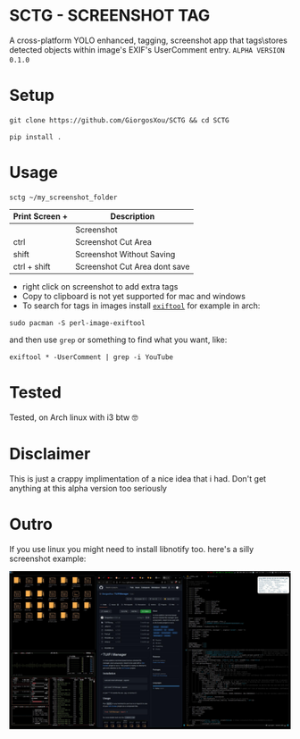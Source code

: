 # SCTG - SCREENSHOT TAG 
A cross-platform YOLO enhanced, tagging, screenshot app that tags\\stores detected objects within image's EXIF's UserComment entry. `ALPHA VERSION 0.1.0`

# Setup
```terminal
git clone https://github.com/GiorgosXou/SCTG && cd SCTG
```
```terminal
pip install .
```


# Usage
```terminal
sctg ~/my_screenshot_folder
```

| Print Screen +   | Description |
|     ----         |    -----    |
|                  | Screenshot |
|    ctrl          | Screenshot Cut Area |
|    shift         | Screenshot Without Saving |
|    ctrl + shift  | Screenshot Cut Area dont save |

* right click on screenshot to add extra tags
* Copy to clipboard is not yet supported for mac and windows
* To search for tags in images install [`exiftool`](https://exiftool.org/) for example in arch:
```terminal
sudo pacman -S perl-image-exiftool
```
and then use `grep` or something to find what you want, like:
```terminal
exiftool * -UserComment | grep -i YouTube
```


# Tested
Tested, on Arch linux with i3 btw 🤓

# Disclaimer
This is just a crappy implimentation of a nice idea that i had. Don't get anything at this alpha version too seriously

# Outro
If you use linux you might need to install libnotify too. here's a silly screenshot example:

<img title="a title" alt="Alt text" src="./sctg_2022-12-06 02:58:31.587667.jpg">
